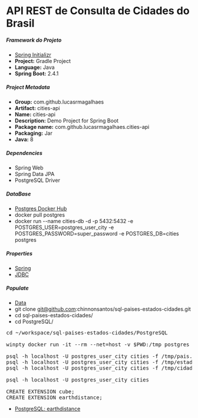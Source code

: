 # API REST de Consulta de Cidades do Brasil

##### Framework do Projeto
- [Spring Initializr](https://start.spring.io/ "Spring Initializr")
- **Project:** Gradle Project
- **Language:** Java
- **Spring Boot:** 2.4.1

##### Project Metadata
- **Group:** com.github.lucasrmagalhaes
- **Artifact:** cities-api
- **Name:** cities-api
- **Description:** Demo Project for Spring Boot
- **Package name:** com.github.lucasrmagalhaes.cities-api
- **Packaging:** Jar
- **Java:** 8

##### Dependencies
- Spring Web
- Spring Data JPA
- PostgreSQL Driver

##### DataBase
- [Postgres Docker Hub](https://hub.docker.com/_/postgres "Postgres Docker Hub")
- docker pull postgres
- docker run --name cities-db -d -p 5432:5432 -e POSTGRES_USER=postgres_user_city -e POSTGRES_PASSWORD=super_password -e POSTGRES_DB=cities postgres

##### Properties
- [Spring](https://docs.spring.io/spring-boot/docs/current/reference/html/appendix-application-properties.html "Spring")
- [JDBC](https://www.codejava.net/java-se/jdbc/jdbc-database-connection-url-for-common-databases "JDBC")

##### Populate
- [Data](https://github.com/chinnonsantos/sql-paises-estados-cidades/tree/master/PostgreSQL "Data")
- git clone git@github.com:chinnonsantos/sql-paises-estados-cidades.git
- cd sql-paises-estados-cidades/
- cd PostgreSQL/

<pre>
cd ~/workspace/sql-paises-estados-cidades/PostgreSQL

winpty docker run -it --rm --net=host -v $PWD:/tmp postgres /bin/bash

psql -h localhost -U postgres_user_city cities -f /tmp/pais.sql
psql -h localhost -U postgres_user_city cities -f /tmp/estado.sql
psql -h localhost -U postgres_user_city cities -f /tmp/cidade.sql

psql -h localhost -U postgres_user_city cities

CREATE EXTENSION cube; 
CREATE EXTENSION earthdistance;
</pre>

- [PostgreSQL: earthdistance](https://www.postgresql.org/docs/current/earthdistance.html "PostgreSQL: earthdistance")
